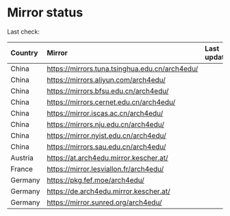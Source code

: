 <script src="./time.js"></script>
# Mirror status
Last check: <script type="text/javascript">localize(1739536918.8224823);</script>

|Country|Mirror|Last update|
|:------|:-----|:----------|
|China|https://mirrors.tuna.tsinghua.edu.cn/arch4edu/|<script type="text/javascript">localize(1739515293);</script>|
|China|https://mirrors.aliyun.com/arch4edu/|<script type="text/javascript">localize(1739515293);</script>|
|China|https://mirrors.bfsu.edu.cn/arch4edu/|<script type="text/javascript">localize(1739472132);</script>|
|China|https://mirrors.cernet.edu.cn/arch4edu/|<script type="text/javascript">localize(1739515293);</script>|
|China|https://mirror.iscas.ac.cn/arch4edu/|<script type="text/javascript">localize(1739472132);</script>|
|China|https://mirrors.nju.edu.cn/arch4edu/|<script type="text/javascript">localize(1739428973);</script>|
|China|https://mirror.nyist.edu.cn/arch4edu/|<script type="text/javascript">localize(1739515293);</script>|
|China|https://mirrors.sau.edu.cn/arch4edu/|<script type="text/javascript">localize(1731653531);</script>|
|Austria|https://at.arch4edu.mirror.kescher.at/|<script type="text/javascript">localize(1739515293);</script>|
|France|https://mirror.lesviallon.fr/arch4edu/|<script type="text/javascript">localize(1739515293);</script>|
|Germany|https://pkg.fef.moe/arch4edu/|<script type="text/javascript">localize(1739515293);</script>|
|Germany|https://de.arch4edu.mirror.kescher.at/|<script type="text/javascript">localize(1739515293);</script>|
|Germany|https://mirror.sunred.org/arch4edu/|<script type="text/javascript">localize(1739515293);</script>|

<script src="./tablefilter/tablefilter.js"></script>
<script src="./table.js"></script>